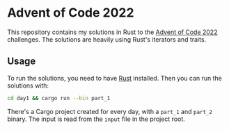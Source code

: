 # Advent of Code 2022

This repository contains my solutions in Rust to the [Advent of Code 2022](https://adventofcode.com/2022) challenges. The solutions are heavily using Rust's iterators and traits.

## Usage

To run the solutions, you need to have [Rust](https://www.rust-lang.org/) installed. Then you can run the solutions with:

```bash
cd day1 && cargo run --bin part_1
```

There's a Cargo project created for every day, with a `part_1` and `part_2` binary. The input is read from the `input` file in the project root.